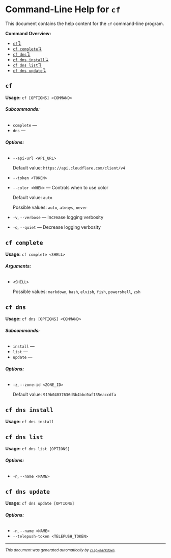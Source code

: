 # Command-Line Help for `cf`

This document contains the help content for the `cf` command-line program.

**Command Overview:**

- [`cf`↴](#cf)
- [`cf complete`↴](#cf-complete)
- [`cf dns`↴](#cf-dns)
- [`cf dns install`↴](#cf-dns-install)
- [`cf dns list`↴](#cf-dns-list)
- [`cf dns update`↴](#cf-dns-update)

## `cf`

**Usage:** `cf [OPTIONS] <COMMAND>`

###### **Subcommands:**

- `complete` —
- `dns` —

###### **Options:**

- `--api-url <API_URL>`

  Default value: `https://api.cloudflare.com/client/v4`

- `--token <TOKEN>`
- `--color <WHEN>` — Controls when to use color

  Default value: `auto`

  Possible values: `auto`, `always`, `never`

- `-v`, `--verbose` — Increase logging verbosity
- `-q`, `--quiet` — Decrease logging verbosity

## `cf complete`

**Usage:** `cf complete <SHELL>`

###### **Arguments:**

- `<SHELL>`

  Possible values: `markdown`, `bash`, `elvish`, `fish`, `powershell`, `zsh`

## `cf dns`

**Usage:** `cf dns [OPTIONS] <COMMAND>`

###### **Subcommands:**

- `install` —
- `list` —
- `update` —

###### **Options:**

- `-z`, `--zone-id <ZONE_ID>`

  Default value: `919b04037636d3b4bbc0af135eaccdfa`

## `cf dns install`

**Usage:** `cf dns install`

## `cf dns list`

**Usage:** `cf dns list [OPTIONS]`

###### **Options:**

- `-n`, `--name <NAME>`

## `cf dns update`

**Usage:** `cf dns update [OPTIONS]`

###### **Options:**

- `-n`, `--name <NAME>`
- `--telepush-token <TELEPUSH_TOKEN>`

<hr/>

<small><i>
This document was generated automatically by
<a href="https://crates.io/crates/clap-markdown"><code>clap-markdown</code></a>.
</i></small>

